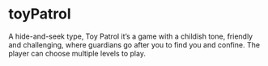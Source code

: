 # toyPatrol
A hide-and-seek type, Toy Patrol it’s a game with a childish tone, friendly and challenging, where guardians go after you to find you and confine. The player can choose multiple levels to play.
